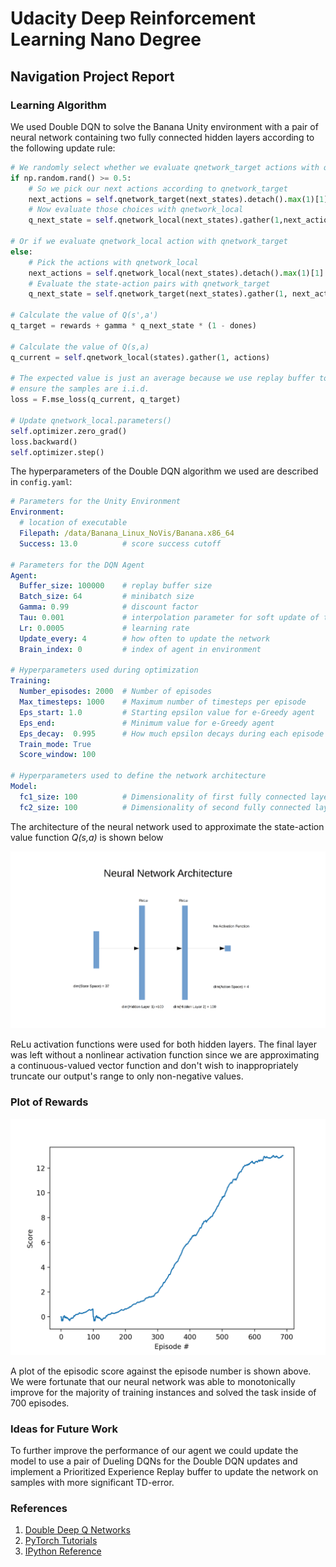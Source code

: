 # Udacity Deep Reinforcement Learning Nano Degree
## Navigation Project Report

### Learning Algorithm

<!-- The report clearly describes the learning algorithm, along with the chosen hyperparameters. It also describes the model architectures for any neural networks. -->


We used Double DQN to solve the Banana Unity environment with a pair of neural network containing two fully connected hidden layers according to the following update rule:
```python
# We randomly select whether we evaluate qnetwork_target actions with qnetwork_local
if np.random.rand() >= 0.5:
    # So we pick our next actions according to qnetwork_target
    next_actions = self.qnetwork_target(next_states).detach().max(1)[1].unsqueeze(1)
    # Now evaluate those choices with qnetwork_local
    q_next_state = self.qnetwork_local(next_states).gather(1,next_actions)

# Or if we evaluate qnetwork_local action with qnetwork_target
else:
    # Pick the actions with qnetwork_local
    next_actions = self.qnetwork_local(next_states).detach().max(1)[1].unsqueeze(1)
    # Evaluate the state-action pairs with qnetwork_target
    q_next_state = self.qnetwork_target(next_states).gather(1, next_actions)

# Calculate the value of Q(s',a')
q_target = rewards + gamma * q_next_state * (1 - dones)

# Calculate the value of Q(s,a)
q_current = self.qnetwork_local(states).gather(1, actions)

# The expected value is just an average because we use replay buffer to
# ensure the samples are i.i.d.
loss = F.mse_loss(q_current, q_target)

# Update qnetwork_local.parameters()
self.optimizer.zero_grad()
loss.backward()
self.optimizer.step()
```
The hyperparameters of the Double DQN algorithm we used are described in `config.yaml`:
```yaml
# Parameters for the Unity Environment
Environment:
  # location of executable
  Filepath: /data/Banana_Linux_NoVis/Banana.x86_64
  Success: 13.0          # score success cutoff

# Parameters for the DQN Agent
Agent:
  Buffer_size: 100000    # replay buffer size
  Batch_size: 64         # minibatch size
  Gamma: 0.99            # discount factor
  Tau: 0.001             # interpolation parameter for soft update of target network
  Lr: 0.0005             # learning rate
  Update_every: 4        # how often to update the network
  Brain_index: 0         # index of agent in environment

# Hyperparameters used during optimization
Training:
  Number_episodes: 2000  # Number of episodes
  Max_timesteps: 1000    # Maximum number of timesteps per episode
  Eps_start: 1.0         # Starting epsilon value for e-Greedy agent
  Eps_end:               # Minimum value for e-Greedy agent
  Eps_decay:  0.995      # How much epsilon decays during each episode
  Train_mode: True
  Score_window: 100

# Hyperparameters used to define the network architecture
Model:
  fc1_size: 100          # Dimensionality of first fully connected layer
  fc2_size: 100          # Dimensionality of second fully connected layer

```

The architecture of the neural network used to approximate the state-action value function _Q(s,a)_ is shown below

![nn arch](./nn_arch.png)

 ReLu activation functions were used for both hidden layers. The final layer was left without a nonlinear activation function since we are approximating a continuous-valued vector function and don't wish to inappropriately truncate  our output's range to only non-negative values.

### Plot of Rewards

<!-- A plot of rewards per episode is included to illustrate that the agent is able to receive an average reward (over 100 episodes) of at least +13. The submission reports the number of episodes needed to solve the environment. -->
![score plot](./score_plot.png)

A plot of the episodic score against the episode number is shown above. We were fortunate that our neural network was able to monotonically improve for the majority of training instances and solved the task inside of 700 episodes.

### Ideas for Future Work

<!-- The submission has concrete future ideas for improving the agent's performance. -->
To further improve the performance of our agent we could update the model to use a pair of Dueling DQNs for the Double DQN updates and implement a Prioritized Experience Replay buffer to update the network on samples with more significant TD-error.

### References
1. [Double Deep Q Networks](https://towardsdatascience.com/double-deep-q-networks-905dd8325412)
2. [PyTorch Tutorials](https://pytorch.org/tutorials/)
3. [IPython Reference](https://ipython.readthedocs.io/en/stable/interactive/reference.html#command-line-usage)
